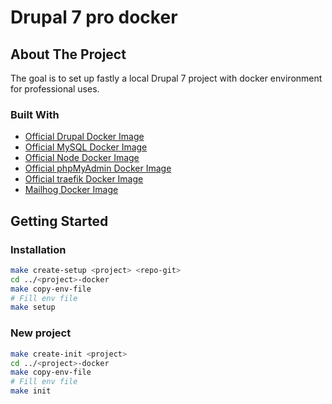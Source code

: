 # Drupal 7 pro docker

## About The Project

The goal is to set up fastly a local Drupal 7 project with docker environment for professional uses.

### Built With

* [Official Drupal Docker Image](https://hub.docker.com/_/drupal)
* [Official MySQL Docker Image](https://hub.docker.com/_/mysql)
* [Official Node Docker Image](https://hub.docker.com/_/node)
* [Official phpMyAdmin Docker Image](https://hub.docker.com/_/phpmyadmin)
* [Official traefik Docker Image](https://hub.docker.com/_/traefik)
* [Mailhog Docker Image](https://hub.docker.com/r/mailhog/mailhog)

## Getting Started

### Installation

   ```sh
   make create-setup <project> <repo-git>
   cd ../<project>-docker
   make copy-env-file
   # Fill env file
   make setup
   ```

### New project

   ```sh
   make create-init <project>
   cd ../<project>-docker
   make copy-env-file
   # Fill env file
   make init
   ```
